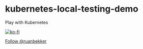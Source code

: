 # kubernetes-local-testing-demo
Play with Kubernetes

[![ko-fi](https://www.ko-fi.com/img/githubbutton_sm.svg)](https://ko-fi.com/A6423ZIQ)

<a class="twitter-follow-button"
  href="https://twitter.com/ruanbekker"
  data-size="large">
Follow @ruanbekker</a>
